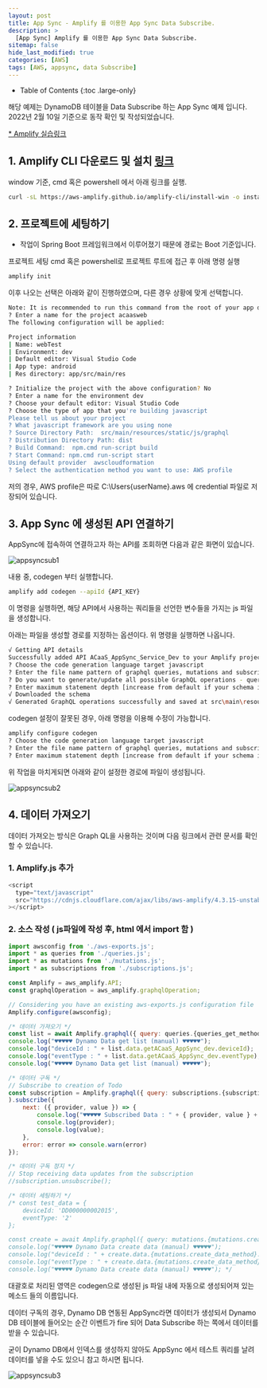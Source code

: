 ```yaml
---
layout: post
title: App Sync - Amplify 를 이용한 App Sync Data Subscribe.
description: >
  [App Sync] Amplify 를 이용한 App Sync Data Subscribe.
sitemap: false
hide_last_modified: true
categories: [AWS]
tags: [AWS, appsync, data Subscribe]
---
```


- Table of Contents
{:toc .large-only}

해당 예제는 DynamoDB 테이블을 Data Subscribe 하는 App Sync 예제 입니다.
2022년 2월 10일 기준으로 동작 확인 및 작성되었습니다.

[\* Amplify 실습링크](https://docs.amplify.aws/start/q/integration/js/)

## 1. Amplify CLI 다운로드 및 설치 [링크](https://docs.amplify.aws/cli/start/install/)

window 기준, cmd 혹은 powershell 에서 아래 링크를 실행.

```bash
curl -sL https://aws-amplify.github.io/amplify-cli/install-win -o install.cmd && install.cmd
```

## 2. 프로젝트에 세팅하기

- 작업이 Spring Boot 프레임워크에서 이루어졌기 때문에 경로는 Boot 기준입니다.

프로젝트 세팅
cmd 혹은 powershell로 프로젝트 루트에 접근 후 아래 명령 실행

```bash
amplify init
```

이후 나오는 선택은 아래와 같이 진행하였으며, 다른 경우 상황에 맞게 선택합니다.

```bash
Note: It is recommended to run this command from the root of your app directory
? Enter a name for the project acaasweb
The following configuration will be applied:

Project information
| Name: webTest
| Environment: dev
| Default editor: Visual Studio Code
| App type: android
| Res directory: app/src/main/res

? Initialize the project with the above configuration? No
? Enter a name for the environment dev
? Choose your default editor: Visual Studio Code
? Choose the type of app that you're building javascript
Please tell us about your project
? What javascript framework are you using none
? Source Directory Path:  src/main/resources/static/js/graphql
? Distribution Directory Path: dist
? Build Command:  npm.cmd run-script build
? Start Command: npm.cmd run-script start
Using default provider  awscloudformation
? Select the authentication method you want to use: AWS profile
```

저의 경우, AWS profile은 따로 C:\Users\{userName}\.aws 에 credential 파일로 저장되어 있습니다.

## 3. App Sync 에 생성된 API 연결하기

AppSync에 접속하여 연결하고자 하는 API를 조회하면 다음과 같은 화면이 있습니다.

![appsyncsub1](/assets/img/AWS/appsyncsub1.png)

내용 중, codegen 부터 실행합니다.

```bash
amplify add codegen --apiId {API_KEY}
```

이 명령을 실행하면, 해당 API에서 사용하는 쿼리들을 선언한 변수들을 가지는 js 파일을 생성합니다.

아래는 파일을 생성할 경로를 지정하는 옵션이다. 위 명령을 실행하면 나옵니다.

```bash
√ Getting API details
Successfully added API ACaaS_AppSync_Service_Dev to your Amplify project
? Choose the code generation language target javascript
? Enter the file name pattern of graphql queries, mutations and subscriptions src/main/resources/static/js/graphql/**/*.js
? Do you want to generate/update all possible GraphQL operations - queries, mutations and subscriptions Yes
? Enter maximum statement depth [increase from default if your schema is deeply nested] 2
√ Downloaded the schema
√ Generated GraphQL operations successfully and saved at src\main\resources\static\js\graphql
```

codegen 설정이 잘못된 경우, 아래 명령을 이용해 수정이 가능합니다.

```bash
amplify configure codegen
? Choose the code generation language target javascript
? Enter the file name pattern of graphql queries, mutations and subscriptions src/main/resources/static/js/graphQL/*.js
? Enter maximum statement depth [increase from default if your schema is deeply nested] 2
```

위 작업을 마치게되면 아래와 같이 설정한 경로에 파일이 생성됩니다.

![appsyncsub2](/assets/img/AWS/appsyncsub2.png)

## 4. 데이터 가져오기

데이터 가져오는 방식은 Graph QL을 사용하는 것이며 다음 링크에서 관련 문서를 확인할 수 있습니다.

### 1. Amplify.js 추가

```js
<script
  type="text/javascript"
  src="https://cdnjs.cloudflare.com/ajax/libs/aws-amplify/4.3.15-unstable.1/aws-amplify.js"
></script>
```

### 2. 소스 작성 ( js파일에 작성 후, html 에서 import 함 )

```js
import awsconfig from './aws-exports.js';
import * as queries from './queries.js';
import * as mutations from './mutations.js';
import * as subscriptions from './subscriptions.js';

const Amplify = aws_amplify.API;
const graphqlOperation = aws_amplify.graphqlOperation;

// Considering you have an existing aws-exports.js configuration file
Amplify.configure(awsconfig);

/* 데이터 가져오기 */
const list = await Amplify.graphql({ query: queries.{queries_get_method}, variables: { deviceId: 'DD000000002010', eventType: '1' } });
console.log("♥♥♥♥♥ Dynamo Data get list (manual) ♥♥♥♥♥");
console.log("deviceId : " + list.data.getACaaS_AppSync_dev.deviceId);
console.log("eventType : " + list.data.getACaaS_AppSync_dev.eventType);
console.log("♥♥♥♥♥ Dynamo Data get list (manual) ♥♥♥♥♥");

/* 데이터 구독 */
// Subscribe to creation of Todo
const subscription = Amplify.graphql({ query: subscriptions.{subscriptions_on_create_method}, variables: { deviceId: 'DD000000002010', eventType: '3' } }
).subscribe({
    next: ({ provider, value }) => {
        console.log("♥♥♥♥♥ Subscribed Data : " + { provider, value } + " ♥♥♥♥♥")
        console.log(provider);
        console.log(value);
    },
    error: error => console.warn(error)
});

/* 데이터 구독 정지 */
// Stop receiving data updates from the subscription
//subscription.unsubscribe();

/* 데이터 세팅하기 */
/* const test_data = {
    deviceId: 'DD000000002015',
    eventType: '2'
};

const create = await Amplify.graphql({ query: mutations.{mutations.create_data_method}, variables: { input: test_data } });
console.log("♥♥♥♥♥ Dynamo Data create data (manual) ♥♥♥♥♥");
console.log("deviceId : " + create.data.{mutations.create_data_method}.deviceId);
console.log("eventType : " + create.data.{mutations.create_data_method}.eventType);
console.log("♥♥♥♥♥ Dynamo Data create data (manual) ♥♥♥♥♥"); */
```

대괄호로 처리된 영역은 codegen으로 생성된 js 파일 내에 자동으로 생성되어져 있는 메소드 들의 이름입니다.

데이터 구독의 경우, Dynamo DB 연동된 AppSync라면 데이터가 생성되서 Dynamo DB 테이블에 들어오는 순간 이벤트가 fire 되어 Data Subscribe 하는 쪽에서 데이터를 받을 수 있습니다.

굳이 Dynamo DB에서 인덱스를 생성하지 않아도 AppSync 에서 테스트 쿼리를 날려 데이터를 넣을 수도 있으니 참고 하시면 됩니다.

![appsyncsub3](/assets/img/AWS/appsyncsub3.png)
